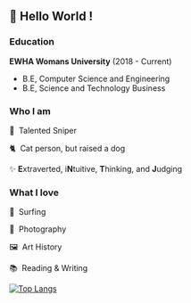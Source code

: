 ## 🐆 Hello World ! 

### Education

**EWHA Womans University** (2018 - Current)

- B.E, Computer Science and Engineering
- B.E, Science and Technology Business

### Who I am

🔫  Talented Sniper

🐈  Cat person, but raised a dog

✨  **E**xtraverted, i**N**tuitive, **T**hinking, and **J**udging

### What I love

🌊  Surfing

📸  Photography

🖼  Art History

📚  Reading & Writing

[![Top Langs](https://github-readme-stats.vercel.app/api/top-langs/?username=seungwon2&layout=compact)](https://github.com/anuraghazra/github-readme-stats)
